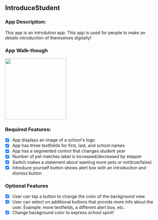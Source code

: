 ## IntroduceStudent

### App Description: 

This app is an introdution app. This app is used for people to make an details introduction of themselves digitally!

### App Walk-though

<img src="https://i.imgur.com/cO8czOR.gif" width=200><br>


### Required Features:
- [x] App displays an image of a school's logo
- [x] App has three textfields for first, last, and school names
- [x] App has a segmented control that changes student year
- [x] Number of pet matches label is increased/decreased by stepper
- [x] Switch makes a statement about wanting more pets or not(true/false)
- [x] Introduce yourself button shows alert box with an introduciton and dismiss button

### Optional Features
- [x] User can tap a button to change the color of the background view
- [x] User can select on additional buttons that provide more info about the user. Example: more textfields, a different alert box, etc.
- [x] Change background color to express school spirit!
